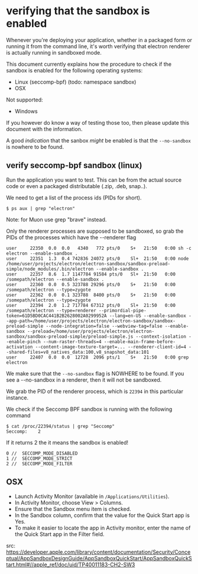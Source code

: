 # verifying that the sandbox is enabled

Whenever you're deploying your application, whether in a packaged form or running it from the command line, it's worth verifying that electron renderer is actually running in sandboxed mode.

This document currently explains how the procedure to check if the sandbox is enabled for the following operating systems:
- Linux (seccomp-bpf) (todo: namespace sandbox)
- OSX

Not supported:
- Windows

If you however do know a way of testing those too, then please update this document with the information.

A good _indication_ that the sanbox _might_ be enabled is that the `--no-sandbox` is nowhere to be found. 

## verify seccomp-bpf sandbox (linux)

Run the application you want to test.
This can be from the actual source code or even a packaged distributable (.zip, .deb, snap..).

We need to get a list of the process ids (PIDs for short).
```
$ ps aux | grep "electron"
```

Note: for Muon use grep "brave" instead.

Only the renderer processes are supposed to be sandboxed, so grab the PIDs of the processes which have the --renderer flag
```
user     22350  0.0  0.0   4340   772 pts/0    S+   21:50   0:00 sh -c electron --enable-sandbox .
user     22351  1.3  0.4 742836 24072 pts/0    Sl+  21:50   0:00 node /home/user/projects/electron/electron-sandbox/sandbox-preload-simple/node_modules/.bin/electron --enable-sandbox .
user     22357  8.6  1.7 1147784 91584 pts/0   Sl+  21:50   0:00 /somepath/electron --enable-sandbox .
user     22360  0.0  0.5 323788 29296 pts/0    S+   21:50   0:00 /somepath/electron --type=zygote
user     22362  0.0  0.1 323788  8400 pts/0    S+   21:50   0:00 /somepath/electron --type=zygote
user     22394  2.0  1.2 717784 67312 pts/0    Sl+  21:50   0:00 /somepath/electron --type=renderer --primordial-pipe-token=61D5BD0CAC441B2B2628002A0299952A --lang=en-US --enable-sandbox --app-path=/home/user/projects/electron/electron-sandbox/sandbox-preload-simple --node-integration=false --webview-tag=false --enable-sandbox --preload=/home/user/projects/electron/electron-sandbox/sandbox-preload-simple/preload-simple.js --context-isolation --enable-pinch --num-raster-threads=4 --enable-main-frame-before-activation --content-image-texture-target=... --renderer-client-id=4 --shared-files=v8_natives_data:100,v8_snapshot_data:101
user     22407  0.0  0.0  12728  2096 pts/1    S+   21:50   0:00 grep electron
```

We make sure that the `--no-sandbox` flag is NOWHERE to be found. If you see a --no-sandbox in a renderer, then it will not be sandboxed.

We grab the PID of the renderer process, which is `22394` in this particular instance.

We check if the Seccomp BPF sandbox is running with the following command

```
$ cat /proc/22394/status | grep "Seccomp"
Seccomp:	2
```

If it returns 2 the it means the sandbox is enabled!
```
0 //  SECCOMP_MODE_DISABLED
1 //  SECCOMP_MODE_STRICT
2 //  SECCOMP_MODE_FILTER
```

## OSX
* Launch Activity Monitor (available in `/Applications/Utilities`).
* In Activity Monitor, choose View > Columns.
* Ensure that the Sandbox menu item is checked.
* In the Sandbox column, confirm that the value for the Quick Start app is Yes.
* To make it easier to locate the app in Activity monitor, enter the name of the Quick Start app in the Filter field.

src: https://developer.apple.com/library/content/documentation/Security/Conceptual/AppSandboxDesignGuide/AppSandboxQuickStart/AppSandboxQuickStart.html#//apple_ref/doc/uid/TP40011183-CH2-SW3
